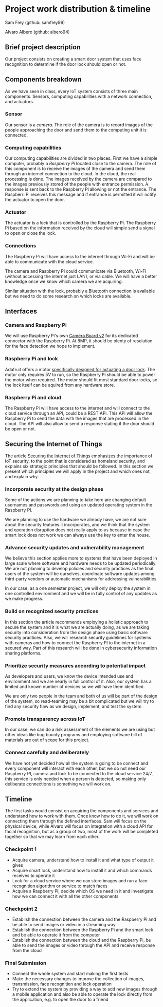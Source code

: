 # Project work distribution & timeline
Sam Frey (github: samfrey99)

Alvaro Albero (github: albero94)

## Brief project description
Our project consists on creating a smart door system that uses face recognition to determine if the door lock should open or not. 

## Components breakdown
As we have seen in class, every IoT system consists of three main components. Sensors, computing capabilities with a network connection, and actuators.

### Sensor
Our sensor is a *camera*. The role of the camera is to record images of the people approaching the door and send them to the computing unit it is connected.

### Computing capabilities
Our computing capabilities are divided in two places. First we have a simple computer, probably a *Raspberry Pi* located close to the camera. The role of this component is to receive the images of the camera and send them through an internet connection to the cloud. In the cloud, the real processing is done. The images received by the camera are compared to the images previously stored of the people with entrance permission. A response is sent back to the Raspberry Pi allowing or not the entrance. The Raspberri Pi receives this message and if entrance is permitted it will notify the actuator to open the door.

### Actuator
The actuator is a *lock* that is controlled by the Raspberry Pi. The Raspberry Pi based on the information received by the cloud will simple send a signal to open or close the lock.

### Connections
The Raspberry Pi will have access to the internet through Wi-Fi and will be able to communicate with the cloud service.

The camera and Raspberry Pi could communicate via Bluetooth, Wi-Fi (without accessing the internet just LAN), or via cable. We will have a better knowledge once we know which camera we are acquiring.

Similar situation with the lock, probably a Bluetooth connection is available but we need to do some research on which locks are available.

## Interfaces
### Camera and Raspberry Pi
We will use Raspberry Pi's own [Camera Board v2](https://www.adafruit.com/product/3099) for its dedicated connector with the Raspberry Pi. At 8MP, it should be plenty of resolution for the face detection we hope to implement.

### Raspberry Pi and lock
Adafruit offers a motor [specifically designed for actuating a door lock](https://www.adafruit.com/product/3881). The motor only requires 5V to run, so the Raspberry Pi should be able to power the motor when required. The motor should fit most standard door locks, so the lock itself can be aquired from any hardware store.

### Raspberry Pi and cloud
The Raspberry Pi will have access to the internet and will connect to the cloud service through an API, could be a REST API. This API will allow the Raspberry Pi to send the data with the images that are processed in the cloud. The API will also allow to send a response stating if the door should be open or not. 

## Securing the Internet of Things
The article [Securing the Internet of Things](https://github.com/gwu-iot/collaboration/blob/master/papers/dhs16guidelines.pdf) emphasizes the importance of IoT security, to the point that is considered as homeland security, and explains six strategic principles that should be followed. In this section we present which principles we will apply in the project and which ones not, and explain why.

### Incorporate security at the design phase
Some of the actions we are planning to take here are changing default usernames and passwords and using an updated operating system in the Raspberry PI.

We are planning to use the hardware we already have, we are not sure about the security features it incorporates, and we think that the system and operation disruption does not really apply to us because in case the smart lock does not work we can always use the key to enter the house.

### Advance security updates and vulnerability management
We believe this section applies more to systems that have been deployed in large scale where software and hardware needs to be updated periodically. We are not planning to develop policies and security practices as the final users of the system will be ourselves, coordinate software updates among third-party vendors or automatic mechanisms for addressing vulnerabilities.

In our case, as a one semester project, we will only deploy the system in one controlled environment and we will be in fully control of any updates as we make progress.

### Build on recognized security practices
In this section the article recommends employing a holistic approach to secure the system and it is what we are actually doing, as we are taking security into consideration from the design phase using basic software security practices. Also, we will research security guidelines for systems with cameras and how to connect the Raspberry PI to the internet in a secured way. Part of this research will be done in cybersecurity information sharing platforms.

### Prioritize security measures according to potential impact
As developers and users, we know the device intended use and environment and we are nearly in full control of it. Also, our system has a limited and known number of devices so we will have them identified. 

We are only two people in the team and both of us will be part of the design of the system, so read-teaming may be a bit complicated but we will try to find any security flaw as we design, implement, and test the system. 

### Promote transparency across IoT
In our case, we can do a risk assessment of the elements we are using but other ideas like bug bounty programs and employing software bill of materials are out of scope for this project.

### Connect carefully and deliberately
We have not yet decided how all the system is going to be connect and every component will interact with each other, but we do not need our Raspberry PI, camera and lock to be connected to the cloud service 24/7, this service is only needed when a person is detected, so making only deliberate connections is something we will work on.


## Timeline
The first tasks would consist on acquiring the components and services and understand how to work with them. Once know how to do it, we will work on connecting them through the defined interfaces. Sam will focus on the physical device, while Alvaro will focus on integration with a cloud API for facial recognition, but as a group of two, most of the work will be completed together so that we may learn from each other.

### Checkpoint 1
* Acquire camera, understand how to install it and what type of output it gives
* Acquire smart lock, understand how to install it and which commands receives to operate it
* Look for a cloud service where we can store images and run a face recognition algorithm or service to match faces
* Acquire a Raspberry Pi, decide which OS we need in it and investigate how we can connect it with all the other components

### Checkpoint 2
* Establish the connection between the camera and the Raspberry Pi and be able to send images or video in a streaming way
* Establish the connection between the Raspberry Pi and the smart lock and be able to operate it from the computer
* Establish the connection between the cloud and the Raspberry Pi, be able to send the images or video through the API and receive response from the cloud

### Final Submission
* Connect the whole system and start making the first tests
* Make the necessary changes to improve the collection of images, transmission, face recognition and lock operation
* Try to extend the system by providing a way to add new images through a mobile application and also be able to operate the lock directly from the application, e.g. to open the door to a friend
